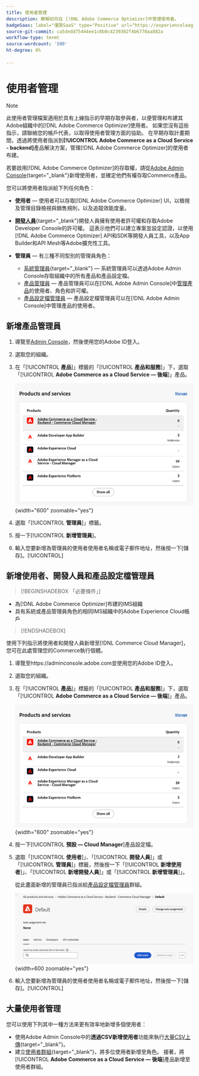 ```yaml
---
title: 使用者管理
description: 瞭解如何在 [!DNL Adobe Commerce Optimizer]中管理使用者。
badgeSaas: label="僅限SaaS" type="Positive" url="https://experienceleague.adobe.com/zh-hant/docs/commerce/user-guides/product-solutions" tooltip="僅適用於Adobe Commerce as a Cloud Service和Adobe Commerce Optimizer專案(Adobe管理的SaaS基礎結構)。"
source-git-commit: ca5dedd75444ee1c8b0c4239302f4b6770aa882a
workflow-type: tm+mt
source-wordcount: '500'
ht-degree: 0%

---
```


# 使用者管理

>[!NOTE]
>
>此使用者管理檔案適用於具有上線指示的早期存取參與者，以便管理和布建其Adobe組織中的[!DNL Adobe Commerce Optimizer]使用者。 如果您沒有這些指示，請聯絡您的帳戶代表，以取得使用者管理方面的協助。 在早期存取計畫期間，透過將使用者指派到&#x200B;**[!UICONTROL Adobe Commerce as a Cloud Service - backend]**&#x200B;產品解決方案，管理[!DNL Adobe Commerce Optimizer]的使用者布建。

若要啟用[!DNL Adobe Commerce Optimizer]的存取權，請從[Adobe Admin Console](https://adminconsole.adobe.com){target="_blank"}新增使用者，並確定他們有權存取Commerce產品。

您可以將使用者指派給下列任何角色：

* **使用者** — 使用者可以存取[!DNL Adobe Commerce Optimizer] UI，以檢視及管理目錄檢視與銷售規則，以及追蹤效能度量。

* [**開發人員**](https://helpx.adobe.com/tw/enterprise/using/manage-developers.html#Adddevelopers){target="_blank"}開發人員擁有使用者許可權和存取Adobe Developer Console的許可權。 這表示他們可以建立專案並設定認證，以使用[!DNL Adobe Commerce Optimizer] API和SDK等開發人員工具，以及App Builder和API Mesh等Adobe擴充性工具。

* **管理員** — 有三種不同型別的管理員角色：
   * [系統管理員](https://helpx.adobe.com/tw/enterprise/using/admin-roles.html){target="_blank"} — 系統管理員可以透過Adobe Admin Console存取組織中的所有產品和產品設定檔。
   * [產品管理員](#add-a-product-admin) — 產品管理員可以在[!DNL Adobe Admin Console]中[管理產品](#add-users-and-admins)的使用者、角色和許可權。
   * [產品設定檔管理員](#add-users-developers-and-product-profile-admins) — 產品設定檔管理員可以在[!DNL Adobe Admin Console]中管理產品的使用者。

## 新增產品管理員

1. 導覽至[Admin Console](https://adminconsole.adobe.com)，然後使用您的Adobe ID登入。

1. 選取您的組織。

1. 在「[!UICONTROL **產品**]」標籤的「[!UICONTROL **產品和服務**]」下，選取「[!UICONTROL **Adobe Commerce as a Cloud Service — 後端**]」產品。

   ![選取產品](../cloud-service/assets/backend.png){width="600" zoomable="yes"}

1. 選取「[!UICONTROL **管理員**]」標籤。

1. 按一下&#x200B;[!UICONTROL **新增管理員**]。

1. 輸入您要新增為管理員的使用者使用者名稱或電子郵件地址，然後按一下[儲存]。[!UICONTROL **&#x200B;**]

## 新增使用者、開發人員和產品設定檔管理員

>[!BEGINSHADEBOX 「必要條件」]
* 為[!DNL Adobe Commerce Optimizer]布建的IMS組織
* 具有系統或產品管理員角色的相同IMS組織中的Adobe Experience Cloud帳戶
>[!ENDSHADEBOX]

使用下列指示將使用者和開發人員新增至[!DNL Commerce Cloud Manager]，您可在此處管理您的Commerce執行個體。

1. 導覽至https://adminconsole.adobe.com並使用您的Adobe ID登入。

1. 選取您的組織。

1. 在「[!UICONTROL **產品**]」標籤的「[!UICONTROL **產品和服務**]」下，選取「[!UICONTROL **Adobe Commerce as a Cloud Service — 後端**]」產品。

   ![選取產品](../cloud-service/assets/backend.png){width="600" zoomable="yes"}

1. 按一下&#x200B;[!UICONTROL **預設 — Cloud Manager**]&#x200B;產品設定檔。

1. 選取「[!UICONTROL **使用者**]」、「[!UICONTROL **開發人員**]」或「[!UICONTROL **管理員**]」標籤，然後按一下「[!UICONTROL **新增使用者**]」、「[!UICONTROL **新增開發人員**]」或「[!UICONTROL **新增管理員**]」。

   從此畫面新增的管理員已指派給[產品設定檔管理員](#understanding-roles)群組。

   ![索引標籤選取](../cloud-service/assets/tab-select.png){width=600 zoomable="yes"}

1. 輸入您要新增為管理員的使用者使用者名稱或電子郵件地址，然後按一下[儲存]。[!UICONTROL **&#x200B;**]

## 大量使用者管理

您可以使用下列其中一種方法來更有效率地新增多個使用者：

* 使用Adobe Admin Console中的&#x200B;**透過CSV新增使用者**&#x200B;功能來執行[大量CSV上傳](https://helpx.adobe.com/tw/enterprise/using/bulk-upload-users.html){target="_blank"}。
* 建立[使用者群組](https://helpx.adobe.com/tw/enterprise/using/user-groups.html){target="_blank"}，將多位使用者新增至角色。 接著，將&#x200B;[!UICONTROL **Adobe Commerce as a Cloud Service — 後端**]&#x200B;產品新增至使用者群組。

